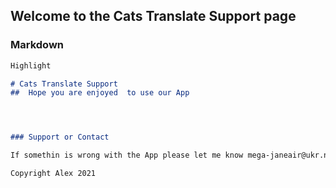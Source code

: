 ## Welcome to the Cats Translate Support page



### Markdown

```markdown
Highlight 

# Cats Translate Support 
##  Hope you are enjoyed  to use our App




### Support or Contact

If somethin is wrong with the App please let me know mega-janeair@ukr.net.

Copyright Alex 2021
